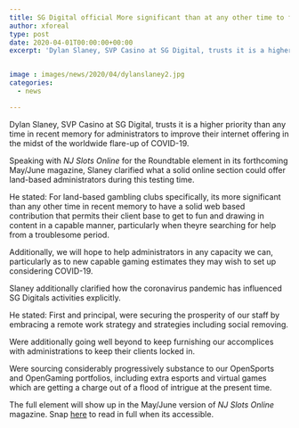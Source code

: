 ```yaml
---
title: SG Digital official More significant than at any other time to fortify online offering
author: xforeal 
type: post
date: 2020-04-01T00:00:00+00:00
excerpt: 'Dylan Slaney, SVP Casino at SG Digital, trusts it is a higher priority than any time in recent memory for administrators to improve their internet offering in the midst of the worldwide flare-up of COVID-19 '


image : images/news/2020/04/dylanslaney2.jpg
categories:
  - news

---
```

Dylan Slaney, SVP Casino at SG Digital, trusts it is a higher priority than any time in recent memory for administrators to improve their internet offering in the midst of the worldwide flare-up of COVID-19. 

Speaking with _NJ Slots Online_ for the Roundtable element in its forthcoming May/June magazine, Slaney clarified what a solid online section could offer land-based administrators during this testing time. 

He stated: For land-based gambling clubs specifically, its more significant than any other time in recent memory to have a solid web based contribution that permits their client base to get to fun and drawing in content in a capable manner, particularly when theyre searching for help from a troublesome period. 

Additionally, we will hope to help administrators in any capacity we can, particularly as to new capable gaming estimates they may wish to set up considering COVID-19. 

Slaney additionally clarified how the coronavirus pandemic has influenced SG Digitals activities explicitly. 

He stated: First and principal, were securing the prosperity of our staff by embracing a remote work strategy and strategies including social removing. 

Were additionally going well beyond to keep furnishing our accomplices with administrations to keep their clients locked in. 

Were sourcing considerably progressively substance to our OpenSports and OpenGaming portfolios, including extra esports and virtual games which are getting a charge out of a flood of intrigue at the present time. 

The full element will show up in the May/June version of _NJ Slots Online_ magazine. Snap [here][1] to read in full when its accessible.

 [1]: #